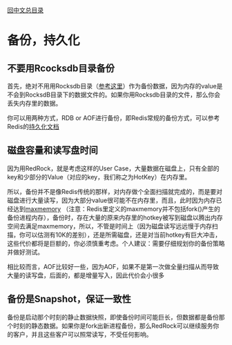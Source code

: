 [回中文总目录](menu_cn.md)

# 备份，持久化

## 不要用Rcocksdb目录备份

首先，绝对不用用Rocksdb目录（[参考这里](howrun_cn.md)）作为备份数据，因为内存的value是不会到RocksdB目录下的数据文件的。如果你用Rocksdb目录的文件，那么你会丢失内存里的数据。

你可以用两种方式，RDB or AOF进行备份，即Redis常规的备份方式，可以参考Redis的[持久化文档](https://redis.io/topics/persistence)

## 磁盘容量和读写盘时间

因为用RedRock，就是考虑这样的User Case，大量数据在磁盘上，只有全部的key和少部分的Value（对应的key，我们称之为HotKey）在内存里。

所以，备份并不是像Redis传统的那样，对内存做个全面扫描就完成的，而是要对磁盘进行大量读写，因为大部分value很可能不在内存里，而且，此时因为内存已经达到[maxmemory](howrun_cn.md)
（注意：Redis里定义的maxmemory并不包括fork()产生的备份进程内存），备份时，存在大量的原来内存里的hotkey被写到磁盘以腾出内存空间去满足maxmemory，所以，不管是时间上（因为磁盘读写远远慢于内存扫描，你可以估测有10K的差别），还是所需磁盘，还是对当前hotkey有巨大冲击，这些代价都将是巨额的，你必须慎重考虑。个人建议：需要仔细规划你的备份策略并做好测试。

相比较而言，AOF比较好一些，因为AOF，如果不是第一次做全量扫描从而导致大量的读写盘，后面的，都是增量写入，因此代价会小很多

## 备份是Snapshot，保证一致性

备份是启动那个时刻的静止数据快照，即使备份时间可能巨长，但数据都是备份那个时刻的静态数据。如果你是fork出新进程备份，那么RedRock可以继续服务你的客户，并且这些客户可以照常读写，不受任何影响。